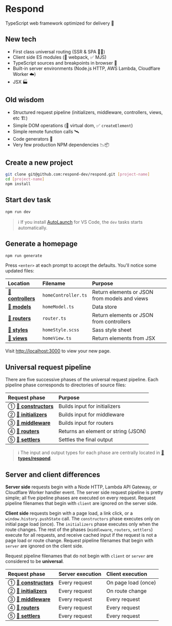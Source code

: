 # Respond

TypeScript web framework optimized for delivery 🚚

## New tech

- First class universal routing (SSR & SPA 🧖‍♀️)
- Client side ES modules (🚫 webpack, ✅ MJS)
- TypeScript sources and breakpoints in browser 🧘
- Built-in server environments (Node.js HTTP, AWS Lambda, Cloudflare Worker ☁️)
- JSX 🏭

## Old wisdom

- Structured request pipeline (initializers, middleware, controllers, views, etc 🏗️)
- Simple DOM operations (🚫 virtual dom, ✅ `createElement`)
- Simple remote function calls 🛰️
- Code generators 📝
- Very few production NPM dependencies 📉📦

## Create a new project

```bash
git clone git@github.com:respond-dev/respond.git [project-name]
cd [project-name]
npm install
```

## Start dev task

```bash
npm run dev
```

> ℹ️ If you install [AutoLaunch](https://marketplace.visualstudio.com/items?itemName=philfontaine.autolaunch) for VS Code, the `dev` tasks starts automatically.

## Generate a homepage

```bash
npm run generate
```

Press `<enter>` at each prompt to accept the defaults. You'll notice some updated files:

| Location                              | Filename            | Purpose                                       |
| :------------------------------------ | :------------------ | :-------------------------------------------- |
| [📁 **controllers**](src/controllers) | `homeController.ts` | Return elements or JSON from models and views |
| [📁 **models**](src/models)           | `homeModel.ts`      | Data store                                    |
| [📁 **routers**](src/routers)         | `router.ts`         | Return elements or JSON from controllers      |
| [📁 **styles**](src/styles)           | `homeStyle.scss`    | Sass style sheet                              |
| [📁 **views**](src/views)             | `homeView.ts`       | Return elements from JSX                      |

Visit <http://localhost:3000> to view your new page.

## Universal request pipeline

There are five successive phases of the universal request pipeline. Each pipeline phase corresponds to directories of source files:

| Request phase                             | Purpose                             |
| :---------------------------------------- | :---------------------------------- |
| ① [📁 **constructors**](src/constructors) | Builds input for initializers       |
| ② [📁 **initializers**](src/initializers) | Builds input for middleware         |
| ③ [📁 **middleware**](src/middleware)     | Builds input for routers            |
| ④ [📁 **routers**](src/routers)           | Returns an element or string (JSON) |
| ⑤ [📁 **settlers**](src/settlers)         | Settles the final output            |

> ℹ️ The input and output types for each phase are centrally located in [📁 **types/respond**](src/types/respond).

## Server and client differences

**Server side** requests begin with a Node HTTP, Lambda API Gateway, or Cloudflare Worker handler event. The server side request pipeline is pretty simple; all five pipeline phases are executed on every request. Request pipeline filenames that begin with `client` are ignored on the server side.

**Client side** requests begin with a page load, a link click, or a `window.history.pushState` call. The `constructors` phase executes only on initial page load (once). The `initializers` phase executes only when the route changes. The rest of the phases (`middleware`, `routers`, `settlers`) execute for all requests, and receive cached input if the request is not a page load or route change. Request pipeline filenames that begin with `server` are ignored on the client side.

Request pipeline filenames that do not begin with `client` or `server` are considered to be **universal**.

| Request phase                             | Server execution | Client execution    |
| :---------------------------------------- | :--------------- | :------------------ |
| ① [📁 **constructors**](src/constructors) | Every request    | On page load (once) |
| ② [📁 **initializers**](src/initializers) | Every request    | On route change     |
| ③ [📁 **middleware**](src/middleware)     | Every request    | Every request       |
| ④ [📁 **routers**](src/routers)           | Every request    | Every request       |
| ⑤ [📁 **settlers**](src/settlers)         | Every request    | Every request       |
